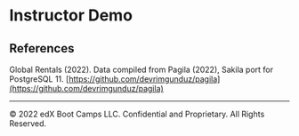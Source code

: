 # Instructor Demo

## References

Global Rentals (2022). Data compiled from Pagila (2022), Sakila port for PostgreSQL 11.
[https://github.com/devrimgunduz/pagila](https://github.com/devrimgunduz/pagila)

- - -

© 2022 edX Boot Camps LLC. Confidential and Proprietary. All Rights Reserved.
